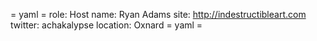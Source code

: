 = yaml =
role: Host
name: Ryan Adams
site: http://indestructibleart.com
twitter: achakalypse
location: Oxnard
= yaml =